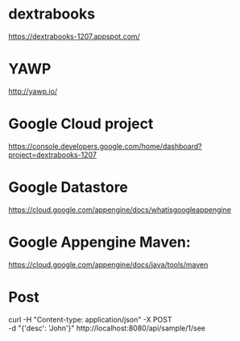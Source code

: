 # dextrabooks
https://dextrabooks-1207.appspot.com/

# YAWP
http://yawp.io/

# Google Cloud project
https://console.developers.google.com/home/dashboard?project=dextrabooks-1207

# Google Datastore
https://cloud.google.com/appengine/docs/whatisgoogleappengine

# Google Appengine Maven:
https://cloud.google.com/appengine/docs/java/tools/maven

# Post
curl -H "Content-type: application/json" -X POST \
     -d "{'desc': 'John'}" http://localhost:8080/api/sample/1/see
